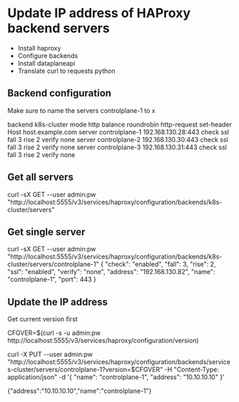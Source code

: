 # Update IP address of HAProxy backend servers

* Install haproxy
* Configure backends
* Install dataplaneapi
* Translate curl to requests python

## Backend configuration

Make sure to name the servers controlplane-1 to x

backend k8s-cluster
  mode http
  balance roundrobin
  http-request set-header Host host.example.com
  server controlplane-1 192.168.130.28:443 check ssl fall 3 rise 2 verify none
  server controlplane-2 192.168.130.30:443 check ssl fall 3 rise 2 verify none
  server controlplane-3 192.168.130.31:443 check ssl fall 3 rise 2 verify none

## Get all servers

curl -sX GET --user admin:pw "http://localhost:5555/v3/services/haproxy/configuration/backends/k8s-cluster/servers"

## Get single server

curl -sX GET   --user admin:pw   "http://localhost:5555/v3/services/haproxy/configuration/backends/k8s-cluster/servers/controlplane-1"
{
  "check": "enabled",
  "fall": 3,
  "rise": 2,
  "ssl": "enabled",
  "verify": "none",
  "address": "192.168.130.82",
  "name": "controlplane-1",
  "port": 443
}

## Update the IP address

Get current version first

CFGVER=$(curl -s -u admin:pw http://localhost:5555/v3/services/haproxy/configuration/version)

curl -X PUT --user admin:pw "http://localhost:5555/v3/services/haproxy/configuration/backends/services-cluster/servers/controlplane-1?version=$CFGVER" 
     -H "Content-Type: application/json" 
     -d '{ "name": "controlplane-1", "address": "10.10.10.10" }'

{"address":"10.10.10.10","name":"controlplane-1"}

